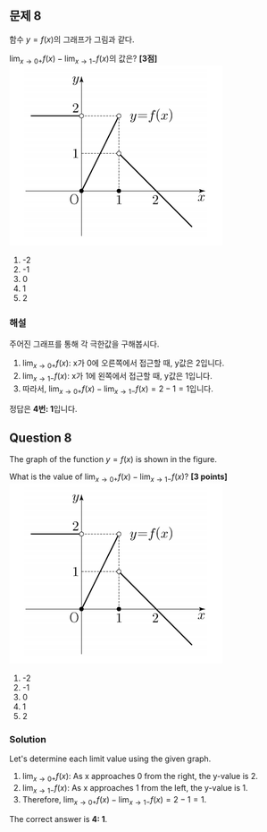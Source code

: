

## 문제 8
함수 $y=f(x)$의 그래프가 그림과 같다.

$\lim_{x \to 0+} f(x) - \lim_{x \to 1-} f(x)$의 값은? **[3점]**
![B_8](../Images/B_8.png)

1) -2
2) -1
3) 0
4) 1
5) 2

### 해설
주어진 그래프를 통해 각 극한값을 구해봅시다.

1. $\lim_{x \to 0+} f(x)$: x가 0에 오른쪽에서 접근할 때, y값은 2입니다.
2. $\lim_{x \to 1-} f(x)$: x가 1에 왼쪽에서 접근할 때, y값은 1입니다.
3. 따라서, $\lim_{x \to 0+} f(x) - \lim_{x \to 1-} f(x) = 2 - 1 = 1$입니다.

정답은 **4번: 1**입니다.

## Question 8
The graph of the function $y=f(x)$ is shown in the figure.

What is the value of $\lim_{x \to 0+} f(x) - \lim_{x \to 1-} f(x)$? **[3 points]**
![B_8](../Images/B_8.png)

1) -2
2) -1
3) 0
4) 1
5) 2

### Solution
Let's determine each limit value using the given graph.

1. $\lim_{x \to 0+} f(x)$: As x approaches 0 from the right, the y-value is 2.
2. $\lim_{x \to 1-} f(x)$: As x approaches 1 from the left, the y-value is 1.
3. Therefore, $\lim_{x \to 0+} f(x) - \lim_{x \to 1-} f(x) = 2 - 1 = 1$.

The correct answer is **4: 1**.